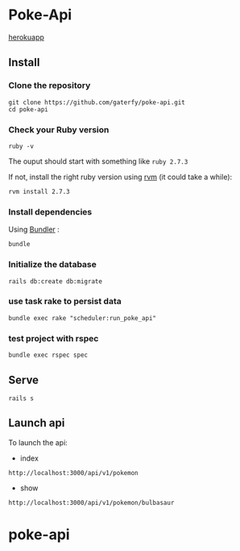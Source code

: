 # Poke-Api

[herokuapp](https://safe-refuge-96073.herokuapp.com/api/v1/pokemon)

## Install

### Clone the repository

```shell
git clone https://github.com/gaterfy/poke-api.git
cd poke-api
```

### Check your Ruby version

```shell
ruby -v
```

The ouput should start with something like `ruby 2.7.3`

If not, install the right ruby version using [rvm](https://github.com/rvm/rvm) (it could take a while):

```shell
rvm install 2.7.3
```

### Install dependencies

Using [Bundler](https://github.com/bundler/bundler) :

```shell
bundle 
```

### Initialize the database

```shell
rails db:create db:migrate
```

### use task rake to persist data

```shell
bundle exec rake "scheduler:run_poke_api"
```

### test project with rspec
```shell
bundle exec rspec spec
```

## Serve

```shell
rails s
```

## Launch api

To launch the api:

* index
```
http://localhost:3000/api/v1/pokemon
```
* show
```
http://localhost:3000/api/v1/pokemon/bulbasaur
```

# poke-api
